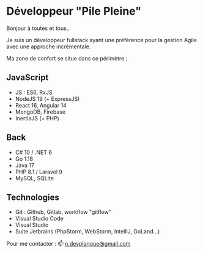 # Développeur "Pile Pleine"

Bonjour à toutes et tous..

Je suis un développeur fullstack ayant une préférence pour la gestion Agile avec une approche incrémentale.

Ma zone de confort se situe dans ce périmètre :

## JavaScript
- JS : ES6, RxJS
- NodeJS 19 (+ ExpressJS)
- React 16, Angular 14
- MongoDB, Firebase
- InertiaJS (+ PHP)

## Back
- C# 10 / .NET 6
- Go 1.18
- Java 17
- PHP 8.1 / Laravel 9
- MySQL, SQLite

## Technologies
- Git : Github, Gitlab, workflow "gitflow"
- Visual Studio Code
- Visual Studio
- Suite Jetbrains (PhpStorm, WebStorm, IntelliJ, GoLand...)

Pour me contacter : 📫 n.devplanque@gmail.com

<!---
ndevplanque/ndevplanque is a ✨ special ✨ repository because its `README.md` (this file) appears on your GitHub profile.
You can click the Preview link to take a look at your changes.
--->
